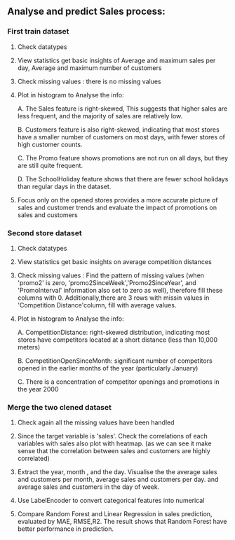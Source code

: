 ## Analyse and predict Sales process:

### First train dataset

1. Check datatypes

2. View statistics get basic insights of Average and  maximum sales per day, Average and maximum number of customers

3. Check missing values : there is no missing values

4. Plot in histogram to Analyse the info: 

    A.  The Sales feature is right-skewed, This suggests that higher sales are less frequent, and the majority of sales are relatively low.
   
    B.  Customers feature is also right-skewed, indicating that most stores have a smaller number of customers on most days, with fewer stores of high customer counts.
   
    C.  The Promo feature shows promotions are not run on all days, but they are still quite frequent.
   
    D.  The SchoolHoliday feature shows that there are fewer school holidays than regular days in the dataset.

5. Focus only on the opened stores provides a more accurate picture of sales and customer trends and evaluate the impact of promotions on sales and customers

### Second store dataset

1. Check datatypes


2. View statistics get basic insights on average competition distances


3. Check missing values : Find the pattern of missing values (when 'promo2' is zero, 'promo2SinceWeek','Promo2SinceYear', and 'PromoInterval' information also set to zero as well), therefore fill these columns with 0. Additionally,there are 3 rows with missin values in 'Competition Distance'column, fill with average values.


4.  Plot in histogram to Analyse the info:

    A. CompetitionDistance: right-skewed distribution, indicating most stores have competitors located at a short distance (less than 10,000 meters)
    
    B. CompetitionOpenSinceMonth: significant number of competitors opened in the earlier months of the year (particularly January)
    
    C. There is a concentration of competitor openings and promotions  in the year 2000

### Merge the two clened dataset

1. Check again all the missing values have been handled


2. Since the target variable is 'sales'. Check the correlations of each variables with sales also plot with heatmap. (as we can see it make sense that the correlation between sales and customers are highly correlated)


3. Extract the year, month , and the day. Visualise the the average sales and customers per month, average sales and customers per day. and average sales and customers in the day of week.


4. Use LabelEncoder to convert categorical features into numerical


5. Compare Random Forest and Linear Regression in sales prediction, evaluated by MAE, RMSE,R2. The result shows that Random Forest have better performance in prediction.


